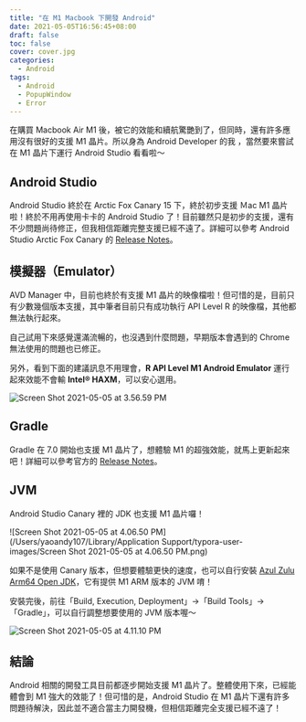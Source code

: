 ```yaml
---
title: "在 M1 Macbook 下開發 Android"
date: 2021-05-05T16:56:45+08:00
draft: false
toc: false
cover: cover.jpg
categories: 
  - Android
tags:
  - Android
  - PopupWindow
  - Error
---
```


在購買 Macbook Air M1 後，被它的效能和續航驚艷到了，但同時，還有許多應用沒有很好的支援 M1 晶片。所以身為 Android Developer 的我 ，當然要來嘗試在 M1 晶片下運行 Android Studio 看看啦～
<!--more-->

## Android Studio

Android Studio 終於在 Arctic Fox Canary 15 下，終於初步支援 Ｍac M1 晶片啦！終於不用再使用卡卡的 Android Studio 了！目前雖然只是初步的支援，還有不少問題尚待修正，但我相信距離完整支援已經不遠了。詳細可以參考 Android Studio Arctic Fox Canary 的 [Release Notes](https://androidstudio.googleblog.com/2021/04/android-studio-arctic-fox-canary-15.html)。

## 模擬器（Emulator）

AVD Manager 中，目前也終於有支援 M1 晶片的映像檔啦！但可惜的是，目前只有少數幾個版本支援，其中筆者目前只有成功執行 API Level R 的映像檔，其他都無法執行起來。

自己試用下來感覺還滿流暢的，也沒遇到什麼問題，早期版本會遇到的 Chrome 無法使用的問題也已修正。

另外，看到下面的建議訊息不用理會，**R API Level M1 Android Emulator** 運行起來效能不會輸 **Intel® HAXM**，可以安心選用。

![Screen Shot 2021-05-05 at 3.56.59 PM](https://i.imgur.com/TBB18iO.png)

## Gradle

Gradle 在 7.0 開始也支援 M1 晶片了，想體驗 M1 的超強效能，就馬上更新起來吧！詳細可以參考官方的 [Release Notes](https://docs.gradle.org/7.0/release-notes.html)。

## JVM

Android Studio Canary 裡的 JDK 也支援 M1 晶片囉！

![Screen Shot 2021-05-05 at 4.06.50 PM](/Users/yaoandy107/Library/Application Support/typora-user-images/Screen Shot 2021-05-05 at 4.06.50 PM.png)

如果不是使用 Canary 版本，但想要體驗更快的速度，也可以自行安裝 [Azul Zulu Arm64 Open JDK](https://www.azul.com/downloads/zulu-community/?version=java-8-lts&os=macos&architecture=arm-64-bit&package=jdk)，它有提供 M1 ARM 版本的 JVM 唷！

安裝完後，前往「Build, Execution, Deployment」->「Build Tools」->「Gradle」，可以自行調整想要使用的 JVM 版本喔～

![Screen Shot 2021-05-05 at 4.11.10 PM](https://i.imgur.com/TnmpmMG.png)

## 結論

Android 相關的開發工具目前都逐步開始支援 M1 晶片了。整體使用下來，已經能體會到 M1 強大的效能了！但可惜的是，Android Studio 在 M1 晶片下還有許多問題待解決，因此並不適合當主力開發機，但相信距離完全支援已經不遠了！